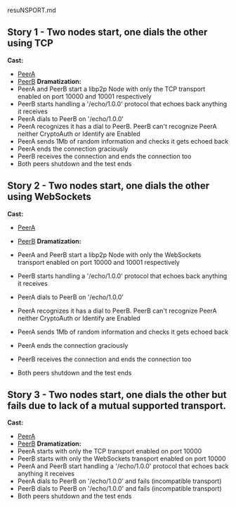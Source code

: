 resuNSPORT.md


## Story 1 - Two nodes start, one dials the other using TCP

**Cast:**
  - [PeerA](./peer-a.json)
  - [PeerB](./peer-b.json)
**Dramatization:**
  - PeerA and PeerB start a libp2p Node with only the TCP transport enabled on port 10000 and 10001 respectively
  - PeerB starts handling a '/echo/1.0.0' protocol that echoes back anything it receives
  - PeerA dials to PeerB on '/echo/1.0.0'
  - PeerA recognizes it has a dial to PeerB. PeerB can't recognize PeerA neither CryptoAuth or Identify are Enabled
  - PeerA sends 1Mb of random information and checks it gets echoed back
  - PeerA ends the connection graciously
  - PeerB receives the connection and ends the connection too
  - Both peers shutdown and the test ends

## Story 2 - Two nodes start, one dials the other using WebSockets

**Cast:**
  - [PeerA](./peer-a.json)
  - [PeerB](./peer-b.json)
**Dramatization:**
  - PeerA and PeerB start a libp2p Node with only the WebSockets transport enabled on port 10000 and 10001 respectively
  - PeerB starts handling a '/echo/1.0.0' protocol that echoes back anything it receives
  - PeerA dials to PeerB on '/echo/1.0.0'
  - PeerA recognizes it has a dial to PeerB. PeerB can't recognize PeerA neither CryptoAuth or Identify are Enabled
  - PeerA sends 1Mb of random information and checks it gets echoed back

  - PeerA ends the connection graciously
  - PeerB receives the connection and ends the connection too
  - Both peers shutdown and the test ends

## Story 3 - Two nodes start, one dials the other but fails due to lack of a mutual supported transport.

**Cast:**
  - [PeerA](./peer-a.json)
  - [PeerB](./peer-b.json)
**Dramatization:**
  - PeerA starts with only the TCP transport enabled on port 10000
  - PeerB starts with only the WebSockets transport enabled on port 10000
  - PeerA and PeerB start handling a '/echo/1.0.0' protocol that echoes back anything it receives
  - PeerA dials to PeerB on '/echo/1.0.0' and fails (incompatible transport)
  - PeerB dials to PeerB on '/echo/1.0.0' and fails (incompatible transport)
  - Both peers shutdown and the test ends
